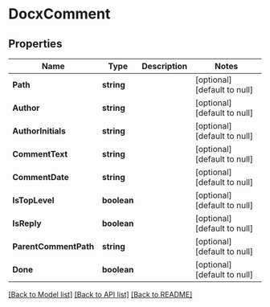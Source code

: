 # DocxComment

## Properties
Name | Type | Description | Notes
------------ | ------------- | ------------- | -------------
**Path** | **string** |  | [optional] [default to null]
**Author** | **string** |  | [optional] [default to null]
**AuthorInitials** | **string** |  | [optional] [default to null]
**CommentText** | **string** |  | [optional] [default to null]
**CommentDate** | **string** |  | [optional] [default to null]
**IsTopLevel** | **boolean** |  | [optional] [default to null]
**IsReply** | **boolean** |  | [optional] [default to null]
**ParentCommentPath** | **string** |  | [optional] [default to null]
**Done** | **boolean** |  | [optional] [default to null]

[[Back to Model list]](../README.md#documentation-for-models) [[Back to API list]](../README.md#documentation-for-api-endpoints) [[Back to README]](../README.md)


